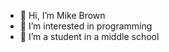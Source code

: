 - 👋 Hi, I’m Mike Brown
- 👀 I’m interested in programming
- 🌱 I’m a student in a middle school

<!---
mike-brown8/mike-brown8 is a ✨ special ✨ repository because its `README.md` (this file) appears on your GitHub profile.
You can click the Preview link to take a look at your changes.
--->
